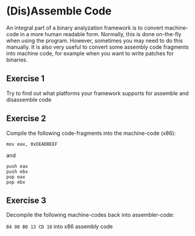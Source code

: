 # (Dis)Assemble Code

An integral part of a binary analyzation framework is to convert machine-code in a more human readable form. Normally, this is done on-the-fly when using the program. However, sometimes you may need to do this manually. It is also very useful to convert some assembly code fragments into machine code, for example when you want to write patches for binaries.

## Exercise 1

Try to find out what platforms your framework supports for assemble and disassemble code

## Exercise 2

Compile the following code-fragments into the machine-code (x86):

`mov eax, 0xDEADBEEF` 

and

`push eax`  
`push ebx`  
`pop eax`  
`pop ebx`


## Exercise 3

Decompile the following machine-codes back into assembler-code:

`B4 00 B0 13 CD 10` into x86 assembly code
